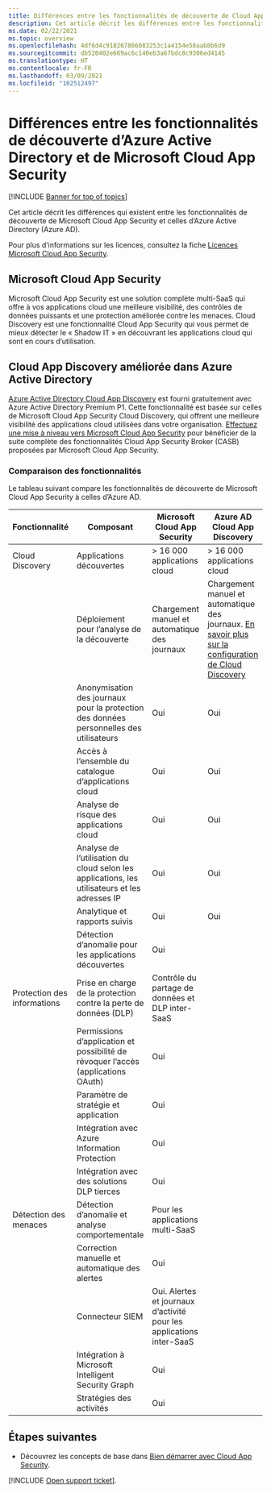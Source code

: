```yaml
---
title: Différences entre les fonctionnalités de découverte de Cloud App Security et d’Azure AD
description: Cet article décrit les différences entre les fonctionnalités de découverte de Microsoft Cloud App Security et d’Azure AD.
ms.date: 02/22/2021
ms.topic: overview
ms.openlocfilehash: 4df6d4c918267866083253c1a4154e58aab8b6d9
ms.sourcegitcommit: db520402e669ac6c140eb3a67bdc8c9306ed4145
ms.translationtype: HT
ms.contentlocale: fr-FR
ms.lasthandoff: 03/09/2021
ms.locfileid: "102512497"
---
```

# <a name="what-are-the-differences-in-discovery-capabilities-for-azure-active-directory-and-microsoft-cloud-app-security"></a>Différences entre les fonctionnalités de découverte d’Azure Active Directory et de Microsoft Cloud App Security

[!INCLUDE [Banner for top of topics](includes/banner.md)]

Cet article décrit les différences qui existent entre les fonctionnalités de découverte de Microsoft Cloud App Security et celles d’Azure Active Directory (Azure AD).

Pour plus d’informations sur les licences, consultez la fiche [Licences Microsoft Cloud App Security](https://aka.ms/mcaslicensing).

## <a name="microsoft-cloud-app-security"></a>Microsoft Cloud App Security

Microsoft Cloud App Security est une solution complète multi-SaaS qui offre à vos applications cloud une meilleure visibilité, des contrôles de données puissants et une protection améliorée contre les menaces. Cloud Discovery est une fonctionnalité Cloud App Security qui vous permet de mieux détecter le « Shadow IT » en découvrant les applications cloud qui sont en cours d’utilisation.

## <a name="enhanced-cloud-app-discovery-in-azure-active-directory"></a>Cloud App Discovery améliorée dans Azure Active Directory

[Azure Active Directory Cloud App Discovery](./set-up-cloud-discovery.md) est fourni gratuitement avec Azure Active Directory Premium P1. Cette fonctionnalité est basée sur celles de Microsoft Cloud App Security Cloud Discovery, qui offrent une meilleure visibilité des applications cloud utilisées dans votre organisation. [Effectuez une mise à niveau vers Microsoft Cloud App Security](https://www.microsoft.com/cloud-platform/cloud-app-security) pour bénéficier de la suite complète des fonctionnalités Cloud App Security Broker (CASB) proposées par Microsoft Cloud App Security.

### <a name="feature-comparison"></a>Comparaison des fonctionnalités

Le tableau suivant compare les fonctionnalités de découverte de Microsoft Cloud App Security à celles d’Azure AD.

|Fonctionnalité|Composant|Microsoft Cloud App Security|Azure AD Cloud App Discovery|
|----|----|----|----|
|Cloud Discovery|Applications découvertes|> 16 000 applications cloud|> 16 000 applications cloud|
||Déploiement pour l’analyse de la découverte|Chargement manuel et automatique des journaux|Chargement manuel et automatique des journaux. [En savoir plus sur la configuration de Cloud Discovery](set-up-cloud-discovery.md)|
||Anonymisation des journaux pour la protection des données personnelles des utilisateurs|Oui|Oui|
||Accès à l’ensemble du catalogue d’applications cloud|Oui|Oui|
||Analyse de risque des applications cloud|Oui|Oui|
||Analyse de l’utilisation du cloud selon les applications, les utilisateurs et les adresses IP|Oui|Oui|
||Analytique et rapports suivis|Oui|Oui|
||Détection d’anomalie pour les applications découvertes|Oui||
|Protection des informations|Prise en charge de la protection contre la perte de données (DLP)|Contrôle du partage de données et DLP inter-SaaS||
||Permissions d’application et possibilité de révoquer l’accès (applications OAuth)|Oui||
||Paramètre de stratégie et application|Oui||
||Intégration avec Azure Information Protection |Oui||
||Intégration avec des solutions DLP tierces|Oui||
|Détection des menaces|Détection d’anomalie et analyse comportementale|Pour les applications multi-SaaS||
||Correction manuelle et automatique des alertes|Oui||
||Connecteur SIEM|Oui. Alertes et journaux d’activité pour les applications inter-SaaS||
||Intégration à Microsoft Intelligent Security Graph|Oui||
||Stratégies des activités|Oui||

## <a name="next-steps"></a>Étapes suivantes

- Découvrez les concepts de base dans [Bien démarrer avec Cloud App Security](getting-started-with-cloud-app-security.md).

[!INCLUDE [Open support ticket](includes/support.md)].